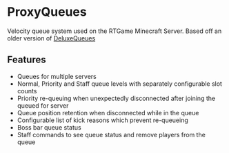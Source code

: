 # ProxyQueues

Velocity queue system used on the RTGame Minecraft Server.
Based off an older version of [DeluxeQueues](https://github.com/darbyjack/DeluxeQueues)

## Features
* Queues for multiple servers
* Normal, Priority and Staff queue levels with separately configurable slot counts
* Priority re-queuing when unexpectedly disconnected after joining the queued for server
* Queue position retention when disconnected while in the queue
* Configurable list of kick reasons which prevent re-queueing
* Boss bar queue status
* Staff commands to see queue status and remove players from the queue